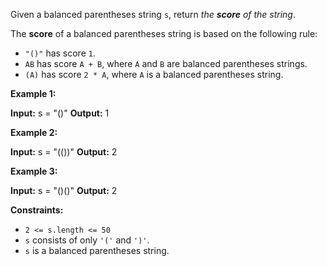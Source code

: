 
Given a balanced parentheses string  `s`, return  _the  **score**  of the string_.

The  **score**  of a balanced parentheses string is based on the following rule:

-   `"()"`  has score  `1`.
-   `AB`  has score  `A + B`, where  `A`  and  `B`  are balanced parentheses strings.
-   `(A)`  has score  `2 * A`, where  `A`  is a balanced parentheses string.

**Example 1:**

**Input:** s = "()"
**Output:** 1

**Example 2:**

**Input:** s = "(())"
**Output:** 2

**Example 3:**

**Input:** s = "()()"
**Output:** 2

**Constraints:**

-   `2 <= s.length <= 50`
-   `s`  consists of only  `'('`  and  `')'`.
-   `s`  is a balanced parentheses string.